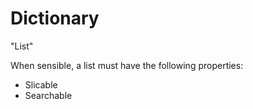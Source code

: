 Dictionary
==========



"List"

When sensible, a list must have the following properties:

+ Slicable
+ Searchable


